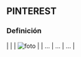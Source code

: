 
## **PINTEREST**



### **Definición**



|  |  |  ![foto](https://github.com/RobertoNobleMaestro/SMX2-M8UF1A1-Pinterest-2010-TemaExpuesto-RobertoNobleMaestro/blob/main/unnamed.png) |
| ...  | ... | ... |

